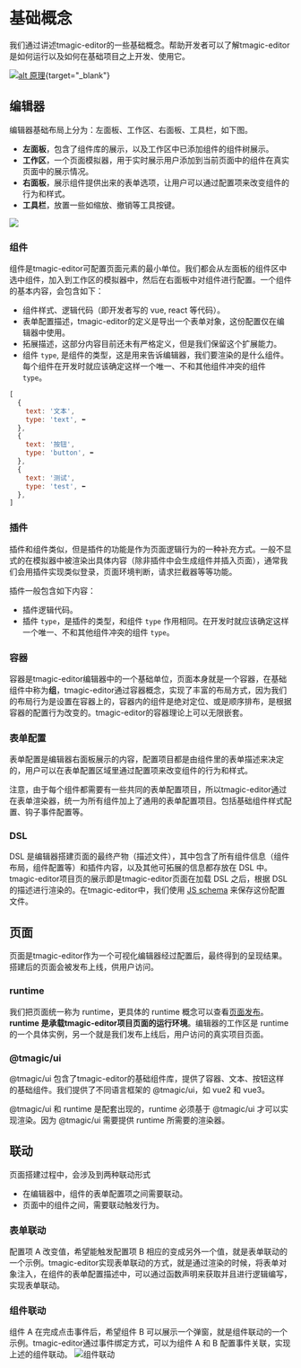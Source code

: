 # 基础概念
我们通过讲述tmagic-editor的一些基础概念。帮助开发者可以了解tmagic-editor是如何运行以及如何在基础项目之上开发、使用它。

[![alt 原理](/flow.png "原理")](/flow.png){target="_blank"}

## 编辑器
编辑器基础布局上分为：左面板、工作区、右面板、工具栏，如下图。
- **左面板**，包含了组件库的展示，以及工作区中已添加组件的组件树展示。
- **工作区**，一个页面模拟器，用于实时展示用户添加到当前页面中的组件在真实页面中的展示情况。
- **右面板**，展示组件提供出来的表单选项，让用户可以通过配置项来改变组件的行为和样式。
- **工具栏**，放置一些如缩放、撤销等工具按键。
<img src="https://vfiles.gtimg.cn/vupload/20211009/083dfa1633771059332.png">

### 组件
组件是tmagic-editor可配置页面元素的最小单位。我们都会从左面板的组件区中选中组件，加入到工作区的模拟器中，然后在右面板中对组件进行配置。一个组件的基本内容，会包含如下：
- 组件样式、逻辑代码（即开发者写的 vue, react 等代码）。 
- 表单配置描述，tmagic-editor的定义是导出一个表单对象，这份配置仅在编辑器中使用。
- 拓展描述，这部分内容目前还未有严格定义，但是我们保留这个扩展能力。
- 组件 `type`, 是组件的类型，这是用来告诉编辑器，我们要渲染的是什么组件。每个组件在开发时就应该确定这样一个唯一、不和其他组件冲突的组件 `type`。

```js
[
  {
    text: '文本',
    type: 'text', ⬅️
  },
  {
    text: '按钮',
    type: 'button', ⬅️
  },
  {
    text: '测试',
    type: 'test', ⬅️
  },
]
```

### 插件
插件和组件类似，但是插件的功能是作为页面逻辑行为的一种补充方式。一般不显式的在模拟器中被渲染出具体内容（除非插件中会生成组件并插入页面），通常我们会用插件实现类似登录，页面环境判断，请求拦截器等等功能。

插件一般包含如下内容：
- 插件逻辑代码。
- 插件 `type`，是插件的类型，和组件 `type` 作用相同。在开发时就应该确定这样一个唯一、不和其他组件冲突的组件 `type`。


### 容器
容器是tmagic-editor编辑器中的一个基础单位，页面本身就是一个容器，在基础组件中称为**组**，tmagic-editor通过容器概念，实现了丰富的布局方式，因为我们的布局行为是设置在容器上的，容器内的组件是绝对定位、或是顺序排布，是根据容器的配置行为改变的。tmagic-editor的容器理论上可以无限嵌套。

### 表单配置
表单配置是编辑器右面板展示的内容，配置项目都是由组件里的表单描述来决定的，用户可以在表单配置区域里通过配置项来改变组件的行为和样式。

注意，由于每个组件都需要有一些共同的表单配置项目，所以tmagic-editor通过在表单渲染器，统一为所有组件加上了通用的表单配置项目。包括基础组件样式配置、钩子事件配置等。

### DSL
DSL 是编辑器搭建页面的最终产物（描述文件），其中包含了所有组件信息（组件布局，组件配置等）和插件内容，以及其他可拓展的信息都存放在 DSL 中。tmagic-editor项目页的展示即是tmagic-editor页面在加载 DSL 之后，根据 DSL 的描述进行渲染的。在tmagic-editor中，我们使用 [JS schema](advanced/js-schema.html) 来保存这份配置文件。

## 页面
页面是tmagic-editor作为一个可视化编辑器经过配置后，最终得到的呈现结果。搭建后的页面会被发布上线，供用户访问。

### runtime
我们把页面统一称为 runtime，更具体的 runtime 概念可以查看[页面发布](./publish.html#runtime)。**runtime 是承载tmagic-editor项目页面的运行环境**。编辑器的工作区是 runtime 的一个具体实例，另一个就是我们发布上线后，用户访问的真实项目页面。

### @tmagic/ui
@tmagic/ui 包含了tmagic-editor的基础组件库，提供了容器、文本、按钮这样的基础组件。我们提供了不同语言框架的 @tmagic/ui，如 vue2 和 vue3。

@tmagic/ui 和 runtime 是配套出现的，runtime 必须基于 @tmagic/ui 才可以实现渲染。因为 @tmagic/ui 需要提供 runtime 所需要的渲染器。

## 联动
页面搭建过程中，会涉及到两种联动形式
- 在编辑器中，组件的表单配置项之间需要联动。
- 页面中的组件之间，需要联动触发行为。

### 表单联动
配置项 A 改变值，希望能触发配置项 B 相应的变成另外一个值，就是表单联动的一个示例。tmagic-editor实现表单联动的方式，就是通过渲染的时候，将表单对象注入，在组件的表单配置描述中，可以通过函数声明来获取并且进行逻辑编写，实现表单联动。

### 组件联动
组件 A 在完成点击事件后，希望组件 B 可以展示一个弹窗，就是组件联动的一个示例。tmagic-editor通过事件绑定方式，可以为组件 A 和 B 配置事件关联，实现上述的组件联动。
<img src="https://vip.image.video.qpic.cn/vupload/20231027/3e02d31698914788006.png" alt="组件联动">

